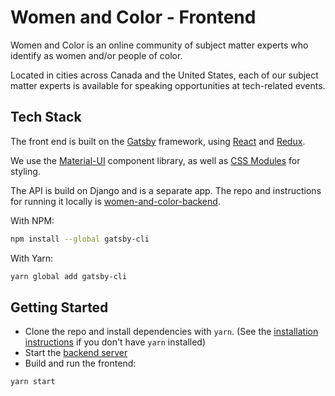 # Women and Color - Frontend

Women and Color is an online community of subject matter experts who identify as women and/or people of color.

Located in cities across Canada and the United States, each of our subject matter experts is available for speaking opportunities at tech-related events.

## Tech Stack

The front end is built on the [Gatsby][gatsby] framework, using [React][react] and [Redux][redux].

We use the [Material-UI][material-ui] component library, as well as [CSS Modules][css-modules] for styling.

The API is build on Django and is a separate app. The repo and instructions for running it locally is [women-and-color-backend][backend-code].


With NPM:
```sh
npm install --global gatsby-cli
```
With Yarn:
```sh
yarn global add gatsby-cli
```

## Getting Started

- Clone the repo and install dependencies with `yarn`. (See the [installation instructions][yarn-installation] if you don't have `yarn` installed)
- Start the [backend server](backend-code)
- Build and run the frontend:
```sh
yarn start
```

<!-- Links -->
   [gatsby]: https://www.gatsbyjs.org/
   [backend-code]: https://github.com/womenandcolor/women-and-color-backend/
   [react]: https://reactjs.org/
   [redux]: https://redux.js.org/
   [material-ui]: https://material-ui.com/
   [css-modules]: https://github.com/css-modules/css-modules
   [yarn-installation]: https://yarnpkg.com/en/docs/install#mac-stable